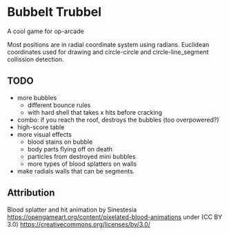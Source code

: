 # Bubbelt Trubbel
A cool game for op-arcade

Most positions are in radial coordinate system using radians.
Euclidean coordinates used for drawing and circle-circle and circle-line_segment collission detection.

## TODO
- more bubbles
  - different bounce rules
  - with hard shell that takes x hits before cracking
- combo: if you reach the roof, destroys the bubbles (too overpowered?)
- high-score table
- more visual effects
  - blood stains on bubble
  - body parts flying off on death
  - particles from destroyed mini bubbles
  - more types of blood splatters on walls
- make radials walls that can be segments.


## Attribution
Blood splatter and hit animation by Sinestesia
https://opengameart.org/content/pixelated-blood-animations
under (CC BY 3.0)
https://creativecommons.org/licenses/by/3.0/